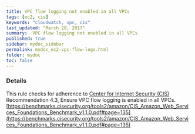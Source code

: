 ```yaml
---
title: VPC flow logging not enabled in all VPCs
tags: [ec2, cis]
keywords: "cloudwatch, vpc, cis"
last_updated: “March 28, 2017"
summary:  VPC flow logging not enabled in all VPCs
published: true
sidebar: mydoc_sidebar
permalink: mydoc_ec2-vpc-flow-logs.html
folder: mydoc
toc: false
---
```


### Details  
This rule checks for adherence to [Center for Internet Security (CIS)](https://www.cisecurity.org/) Recommendation 4.3, Ensure VPC flow logging is enabled in all VPCs. [https://benchmarks.cisecurity.org/tools2/amazon/CIS_Amazon_Web_Services_Foundations_Benchmark_v1.1.0.pdf#page=135](https://benchmarks.cisecurity.org/tools2/amazon/CIS_Amazon_Web_Services_Foundations_Benchmark_v1.1.0.pdf#page=135) 
